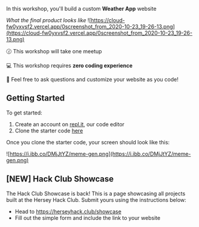 In this workshop, you'll build a custom **Weather App** website

*What the final product looks like*
![https://cloud-fw0yxvsf2.vercel.app/0screenshot_from_2020-10-23_19-26-13.png](https://cloud-fw0yxvsf2.vercel.app/0screenshot_from_2020-10-23_19-26-13.png)

🕜 This workshop will take one meetup

💻 This workshop requires **zero coding experience**

👋 Feel free to ask questions and customize your website as you code!

## Getting Started
To get started:

1) Create an account on <a href="https://repl.it" target="_blank">repl.it</a>, our code editor
2) Clone the starter code <a href="https://replit.com/@AlexStrugacz1/Weather-Workshop-Starter-Code?v=1" target="_blank">here</a>

Once you clone the starter code, your screen should look like this:

![https://i.ibb.co/DMjJtYZ/meme-gen.png](https://i.ibb.co/DMjJtYZ/meme-gen.png)

## [NEW] Hack Club Showcase
The Hack Club Showcase is back! This is a page showcasing all projects built at the Hersey Hack Club. 
Submit yours using the instructions below:

- Head to <a href="https://herseyhack.club/showcase" target="_blank">https://herseyhack.club/showcase</a>
- Fill out the simple form and include the link to your website

<br>
<br>
<br>
